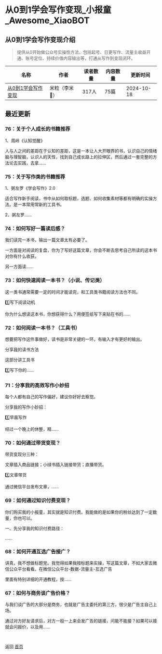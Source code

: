 # 从0到1学会写作变现_小报童_Awesome_XiaoBOT

## 从0到1学会写作变现介绍
> 提供从0开始做公众号实操性方法，包括起号、日更写作、流量主收益开通、账号定位、持续价值内容输出等，打通从写作到变现闭环。  
  


|名称|作者|读者数量|内容数量|更新时间|
|---|---|---|---|---|
|[从0到1学会写作变现](https://xiaobot.net/p/mili851210?refer=9c3f1c95-a052-465a-9902-f6d75080262a)|米粒（李米🌟）|317人|75篇|2024-10-18|

## 最近更新
### 76：关于个人成长的书籍推荐

1、周岭《认知觉醒》

人与人之间的差距在于认知的差距，这是一本让人大开眼界的书，认识自己的情绪脑与理智脑，认识人的天性，找到自己成长路上的拉伸区，然后通过一套完整的方法论去实践，去拿......

### 75：关于写作类的书籍推荐

1、粥左罗《学会写作》2.0

适合写作新手阅读，书中从如何取标题，选题、如何收集素材等都有明确的实操方法。是一本常用常新的工具书。

2、粥左罗......

### 74：如何写好一篇读后感？

我们读完一本书，输出一篇文章太有必要了。

一方面是对阅读的复盘，你为了写好这篇文章，你会不断去思考自己所读的这本书对你有什么收获。

另一方面读......

### 73：如何快速阅读一本书？（小说、传记类）

这一类书通常需要一定的时间才能读完，和工具类书籍阅读方法也不同。

1️⃣写下阅读动机

你为什么想读这本书，你想获得什么？用便签纸写下来贴在书的......

### 72：如何阅读一本书？（工具书）

想要把写作这件事做好，读书是非常关键的一环。有输入才有更好的输出。

分享我的读书方法

这部分讲工具书

1️⃣写下你的......

### 71：分享我的高效写作小妙招

每个人都有自己的写作偏好，建议你好好去察觉。



分享我的写作小妙招：



1️⃣早晨写作

经过一个晚上的休整，精......

### 70：如何通过带货变现？

带货变现分三种：

文章插入商品链接；小绿书插入链接带货；直播带货。



1️⃣文章带货



通过微信平台发布文章，......

### 69：如何通过知识付费变现？

你们购买我的小报童，其实就是知识付费。我能做的是如果你的粉丝达到了一定数量，你也可以。



一、先分享我的知识付费路径：



......

### 68：如何开通互选广告接广？

讲真，我不想做标题党。我觉得如果我按标题来实操，写这篇文章，不如大家去微信公众平台看看。在微信公众平台-数据-流量主-互选广告



里面有特别详细的开通教程，按......

### 67：如何与商务谈广告价格？

与我们谈广告的大部分是商务，也就是广告主委托的第三方，很少是广告主自己上场。

通过对方好友请求后，对方一般一上来会发广告的链接，问能不能接？如果可以接就会问报价，以及用......


<a href="https://github.com/Reno9527/awesome-xiaobot" style="color: white; text-decoration: none;">awesome-xiaobot</a>

返回 [首页](../README.md)
